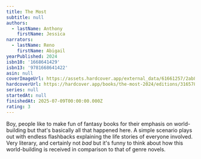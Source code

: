 ```yaml
---
title: The Most
subtitle: null
authors:
  - lastName: Anthony
    firstName: Jessica
narrators:
  - lastName: Reno
    firstName: Abigail
yearPublished: 2024
isbn10: '1668641429'
isbn13: '9781668641422'
asin: null
coverImageUrl: https://assets.hardcover.app/external_data/61661257/2ab89fb1313a5a46591100eb9ac40ec4b581fd9b.jpeg
hardcoverUrl: https://hardcover.app/books/the-most-2024/editions/31657845
series: null
startedAt: null
finishedAt: 2025-07-09T00:00:00.000Z
rating: 3
---
```


Boy, people like to make fun of fantasy books for their emphasis on world-building but that's basically all that happened here. A simple scenario plays out with endless flashbacks explaining the life stories of everyone involved. Very literary, and certainly not _bad_ but it's funny to think about how this world-building is received in comparison to that of genre novels.
